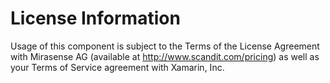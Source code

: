 
License Information
===================

Usage of this component is subject to the Terms of the License Agreement with Mirasense AG (available at http://www.scandit.com/pricing) 
as well as your Terms of Service agreement with Xamarin, Inc.  